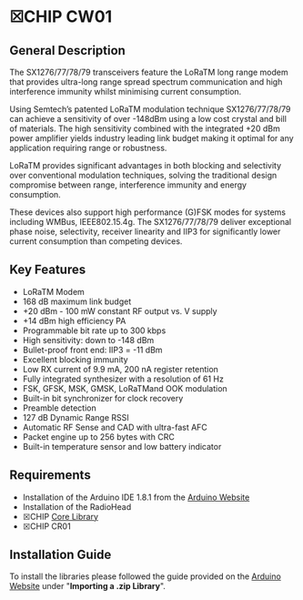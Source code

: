 # ☒CHIP CW01

## General Description
The SX1276/77/78/79 transceivers feature the LoRaTM long
range modem that provides ultra-long range spread
spectrum communication and high interference immunity
whilst minimising current consumption.

Using Semtech’s patented LoRaTM modulation technique
SX1276/77/78/79 can achieve a sensitivity of over -148dBm
using a low cost crystal and bill of materials. The high
sensitivity combined with the integrated +20 dBm power
amplifier yields industry leading link budget making it
optimal for any application requiring range or robustness.

LoRaTM provides significant advantages in both blocking
and selectivity over conventional modulation techniques,
solving the traditional design compromise between range,
interference immunity and energy consumption.

These devices also support high performance (G)FSK
modes for systems including WMBus, IEEE802.15.4g. The
SX1276/77/78/79 deliver exceptional phase noise,
selectivity, receiver linearity and IIP3 for significantly lower
current consumption than competing devices.


## Key Features
- LoRaTM Modem
- 168 dB maximum link budget
- +20 dBm - 100 mW constant RF output vs. V supply
- +14 dBm high efficiency PA
- Programmable bit rate up to 300 kbps
- High sensitivity: down to -148 dBm
- Bullet-proof front end: IIP3 = -11 dBm
- Excellent blocking immunity
- Low RX current of 9.9 mA, 200 nA register retention
- Fully integrated synthesizer with a resolution of 61 Hz
- FSK, GFSK, MSK, GMSK, LoRaTMand OOK modulation
- Built-in bit synchronizer for clock recovery
- Preamble detection
- 127 dB Dynamic Range RSSI
- Automatic RF Sense and CAD with ultra-fast AFC
- Packet engine up to 256 bytes with CRC
- Built-in temperature sensor and low battery indicator

## Requirements
- Installation of the Arduino IDE 1.8.1 from the [Arduino Website](https://www.arduino.cc/en/main/software)
- Installation of the RadioHead
- ☒CHIP [Core Library](https://github.com/xinabox/xCore)
- ☒CHIP CR01

## Installation Guide
To install the libraries please followed the guide provided on the [Arduino Website](https://www.arduino.cc/en/Guide/Libraries) under "**Importing a .zip Library**".


